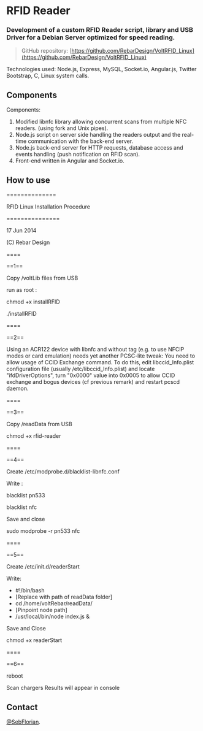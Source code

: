 # RFID Reader
### Development of a custom RFID Reader script, library and USB Driver for a Debian Server optimized for speed reading.

> GitHub repository: [https://github.com/RebarDesign/VoltRFID_Linux](https://github.com/RebarDesign/VoltRFID_Linux)

Technologies used: Node.js, Express, MySQL, Socket.io, Angular.js, Twitter Bootstrap, C, Linux system calls.

## Components

Components: 
1. Modified libnfc library allowing concurrent scans from multiple NFC readers. (using fork and Unix pipes).
2. Node.js script on server side handling the readers output and the real-time communication with the back-end server. 
3. Node.js back-end server for HTTP requests, database access and events handling (push notification on RFID scan). 
4. Front-end written in Angular and Socket.io.


## How to use

==============

RFID Linux Installation Procedure

===============

17 Jun 2014 

(C) Rebar Design

====

==1==

Copy /voltLib files from USB

run as root :

chmod +x installRFID

./installRFID


====

==2==

Using an ACR122 device with libnfc and without tag (e.g. to use NFCIP modes or
card emulation) needs yet another PCSC-lite tweak: You need to allow usage of
CCID Exchange command.  To do this, edit libccid_Info.plist configuration file
(usually /etc/libccid_Info.plist) and locate "<key>ifdDriverOptions</key>",
turn "<string>0x0000</string>" value into 0x0005 to allow CCID exchange and bogus devices (cf previous remark) and
restart pcscd daemon.

====

==3==

Copy /readData from USB 

chmod +x rfid-reader




====

==4==

Create /etc/modprobe.d/blacklist-libnfc.conf

Write :

blacklist pn533

blacklist nfc

Save and close

sudo modprobe -r pn533 nfc

====

==5==

Create /etc/init.d/readerStart 

Write:

- #!/bin/bash
- [Replace with path of readData folder]
- cd /home/voltRebar/readData/
- [Pinpoint node path]
- /usr/local/bin/node index.js &

Save and Close

chmod +x readerStart

====

==6== 

reboot

Scan chargers 
Results will appear in console

## Contact

 [@SebFlorian](https://twitter.com/SebFlorian).
